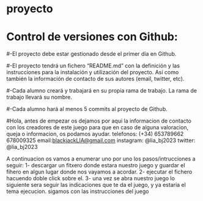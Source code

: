 # proyecto
# Control de versiones con Github:
#-El proyecto debe estar gestionado desde el primer día en Github.

#-El proyecto tendrá un fichero “README.md” con la definición y las
instrucciones para la instalación y utilización del proyecto. Así como
también la información de contacto de sus autores (email, twitter, etc).

#-Cada alumno creará y trabajará en su propia rama de trabajo. La rama
de trabajo llevará su nombre.

#-Cada alumno hará al menos 5 commits al proyecto de Github.

#Hola, antes de empezar os dejamos por aqui la informacion de contacto con los creadores de este juego para que en caso de alguna valoracion, queja o informacion, os podamos ayudar.
telefonos: (+34) 653789662
                 678009325
email:blackjackLIA@gmail.com
instagram: @lia_bj2023
twitter: @lia_bj2023

A continuacion os vamos a enumerar uno por uno los pasos/intrucciones a seguir:
1- descargar un fitxero donde estara nuestro juego y guardar el fihero en algun lugar donde nos vayamos a acordar.
2- ejecutar el fichero hacuendo doble click sobre el.
3- una vez se abra nuestro juego lo siguiente sera seguir las indicaciones que te da el juego, y ya estaria el tema ejecucion.
sigamos con las instrucciones del juego

